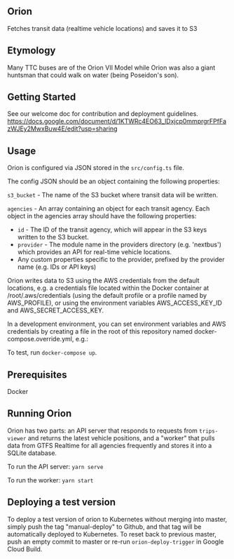 ## Orion

Fetches transit data (realtime vehicle locations) and saves it to S3

## Etymology

Many TTC buses are of the Orion VII Model while Orion was also a giant huntsman that could walk on water (being Poseidon's son).

## Getting Started

See our welcome doc for contribution and deployment guidelines.
https://docs.google.com/document/d/1KTWRc4EO63_lDxjcp0mmprgrFPfFazWJEy2MwxBuw4E/edit?usp=sharing

## Usage

Orion is configured via JSON stored in the `src/config.ts` file. 

The config JSON should be an object containing the following properties:

`s3_bucket` - The name of the S3 bucket where transit data will be written.

`agencies` - An array containing an object for each transit agency. Each object in the agencies array should have the following properties:
* `id` - The ID of the transit agency, which will appear in the S3 keys written to the S3 bucket.
* `provider` - The module name in the providers directory (e.g. 'nextbus') which provides an API for real-time vehicle locations.
* Any custom properties specific to the provider, prefixed by the provider name (e.g. IDs or API keys)

Orion writes data to S3 using the AWS credentials from the default locations, e.g. a credentials file located within the Docker container at /root/.aws/credentials (using the default profile or a profile named by AWS_PROFILE), or using the environment variables AWS_ACCESS_KEY_ID and AWS_SECRET_ACCESS_KEY.

In a development environment, you can set environment variables and AWS credentials by creating a file in the root of this repository named docker-compose.override.yml, e.g.:

To test, run `docker-compose up`.

## Prerequisites

Docker

## Running Orion

Orion has two parts: an API server that responds to requests from `trips-viewer` and returns the latest vehicle positions, and a "worker" that pulls data from GTFS Realtime for all agencies frequently and stores it into a SQLite database.

To run the API server: `yarn serve`

To run the worker: `yarn start`

## Deploying a test version

To deploy a test version of orion to Kubernetes without merging into master, simply push the tag "manual-deploy" to Github, and 
that tag will be automatically deployed to Kubernetes. To reset back to previous master, push an empty commit to master or 
re-run `orion-deploy-trigger` in Google Cloud Build.

